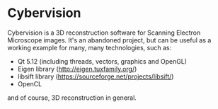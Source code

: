 # Cybervision
Cybervision is a 3D reconstruction software for Scanning Electron Microscope images.
It's an abandoned project, but can be useful as a working example for many, many technologies, such as:
* Qt 5.12 (including threads, vectors, graphics and OpenGL)
* Eigen library (http://eigen.tuxfamily.org/)
* libsift library (https://sourceforge.net/projects/libsift/)
* OpenCL

and of course, 3D reconstruction in general.
